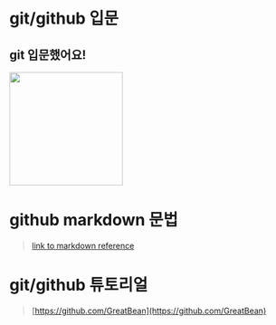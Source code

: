 # git/github 입문
## git 입문했어요!
<img src = "https://octodex.github.com/images/welcometocat.png" height="200">




# github markdown 문법
>[link to markdown reference](https://guides.github.com/features/mastering-markdown/)



 
# git/github 튜토리얼
>[https://github.com/GreatBean](https://github.com/GreatBean)

